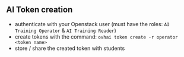 ## AI Token creation
  - authenticate with your Openstack user (must have the roles: `AI Training Operator` & `AI Training Reader`)
  - create tokens with the command: `ovhai token create -r operator <token name>`
  - store / share the created token with students